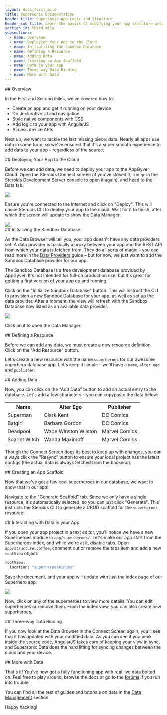 ```yaml
---
layout: docs_first_mile
title: Supersonic Documentation
header_title: Supersonic App Logic and Structure
header_sub_title: Learn the basics of modifying your app structure and logic
section_id: third-mile
subsections:
  - name: Overview
  - name: Deploying Your App to the Cloud
  - name: Initializing the Sandbox Database
  - name: Defining a Resource
  - name: Adding Data
  - name: Creating an App Scaffold
  - name: Data in your App
  - name: Three-way Data Binding
  - name: More with Data
---
```

<section class="docs-section" id="overview">
## Overview

In the First and Second miles, we've covered how to:

 - Create an app and get it running on your device
 - Do declarative UI and navigation
 - Style native components with CSS
 - Add logic to your app with AngularJS
 - Access device APIs

Next up, we want to tackle the last missing piece: data. Nearly all apps use data in some form, so we've ensured that it's a super smooth experience to add data to your app – regardless of the source.
</section>

<section class="docs-section" id="deploying-your-app-to-the-cloud">
## Deploying Your App to the Cloud

Before we can add data, we need to deploy your app to the AppGyver Cloud. Open the Steroids Connect screen (if you've closed it, run `qr` in the Steroids Development Server console to open it again), and head to the Data tab.

<img src="http://placehold.it/600x400">

Ensure you're connected to the Internet and click on "Deploy". This will cause Steroids CLI to deploy your app to the cloud. Wait for it to finish, after which the screen will update to show the Data Manager:

<img src="http://placehold.it/600x400">
</section>

<section class="docs-section" id="initializing-the-sandbox-database">
## Initializing the Sandbox Database

As the Data Browser will tell you, your app doesn't have any data providers set. A data provider is basically a proxy between your app and the REST API from which your data is fetched from. They do all sorts of magic – you can read more in the [Data Providers](/data-management/setup/data-providers/) guide – but for now, we just want to add the Sandbox Database provider for our app.

The Sandbox Database is a free development database provided by AppGyver. It's not intended for full-on production use, but it's great for getting a first version of your app up and running.

Click on the "Initialize Sandbox Database" button. This will instruct the CLI to provision a new Sandbox Database for your app, as well as set up the data provider. After a moment, the view will refresh with the Sandbox Database now listed as an available data provider.

<img src="http://placehold.it/600x400">

Click on it to open the Data Manager.
</section>

<section class="docs-section" id="defining-a-resource">
## Defining a Resource

Before we can add any data, we must create a new resource definition. Click on the "Add Resource" button.

Let's create a new resource with the name `superheroes` for our awesome superhero database app. Let's keep it simple – we'll have a `name`, `alter_ego` and `publisher`.
</section>

<section class="docs-section" id="adding-data">
## Adding Data

Now, you can click on the "Add Data" button to add an actual entry to the database. Let's add a few characters – you can copypaste the data below:

<table class="table">
  <tr>
    <th>Name</th>
    <th>Alter Ego</th>
    <th>Publisher</th>
  </tr>
  <tr>
    <td>Superman</td>
    <td>Clark Kent</td>
    <td>DC Comics</td>
  </tr>
  <tr>
    <td>Batgirl</td>
    <td>Barbara Gordon</td>
    <td>DC Comics</td>
  </tr>
  <tr>
    <td>Deadpool</td>
    <td>Wade Winston Wilston</td>
    <td>Marvel Comics</td>
  </tr>
  <tr>
    <td>Scarlet Witch</td>
    <td>Wanda Maximoff</td>
    <td>Marvel Comics</td>
  </tr>
</table>

Though the Connect Screen does its best to keep up with changes, you can always click the "Resync" button to ensure your local project has the latest configs (the actual data is always fetched from the backend).
</section>

<section class="docs-section" id="creating-an-app-scaffold">
## Creating an App Scaffold

Now that we've got a few cool superheroes in our database, we want to show that in our app!

Navigate to the "Generate Scaffold" tab. Since we only have a single resource, it's automatically selected, so you can just click "Generate". This instructs the Steroids CLI to generate a CRUD scaffold for the `superheroes` resource.
</section>

<section class="docs-section" id="data-in-your-app">
## Interacting with Data in your App

If you open your app project in a text editor, you'll notice we have a new Superheroes module in `app/superheroes/`. Let's make our app start from the Superheroes index, and while we're at it, disable tabs. Open `app/structure.coffee`, comment out or remove the tabs item and add a new `rootView` object:

```coffeescript
rootView:
  location: "superheroes#index"
```

Save the document, and your app will update with just the index page of our Superhero app:

<img src="http://placehold.it/400x600">

Now, click on any of the superheroes to view more details. You can edit superheroes or remove them. From the index view, you can also create new superheroes.
</section>

<section class="docs-section" id="three-way-data-binding">
## Three-way Data Binding

If you now look at the Data Browser in the Connect Screen again, you'll see that it has updated with your modified data. As you can see if you peek inside the source code, AngularJS takes care of keeping your view in sync, and Supersonic Data does the hard lifting for syncing changes between the cloud and your device.
</section>

<section class="docs-section" id="more-with-data">
## More with Data

That's it! You've now got a fully functioning app with real live data bolted on. Feel free to play around, browse the docs or go to the [forums](https://forums.appgyver.com) if you run into trouble.

You can find all the rest of guides and tutorials on data in the [Data Management](/data-management/) section.

Happy hacking!
</section>
